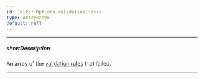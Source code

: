 ```yaml
---
id: Editor.Options.validationErrors
type: Array<any>
default: null
---
```

---
##### shortDescription
An array of the [validation rules](/api-reference/10%20UI%20Widgets/dxValidator/8%20Validation%20Rules '/Documentation/ApiReference/UI_Components/dxValidator/Validation_Rules/') that failed.

---
